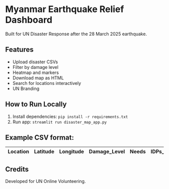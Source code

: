 # Myanmar Earthquake Relief Dashboard

Built for UN Disaster Response after the 28 March 2025 earthquake.

## Features
- Upload disaster CSVs
- Filter by damage level
- Heatmap and markers
- Download map as HTML
- Search for locations interactively
- UN Branding

## How to Run Locally
1. Install dependencies: `pip install -r requirements.txt`
2. Run app: `streamlit run disaster_map_app.py`

## Example CSV format:
| Location | Latitude | Longitude | Damage_Level | Needs | IDPs_Affected |
|----------|----------|-----------|--------------|-------|---------------|

## Credits
Developed for UN Online Volunteering.
